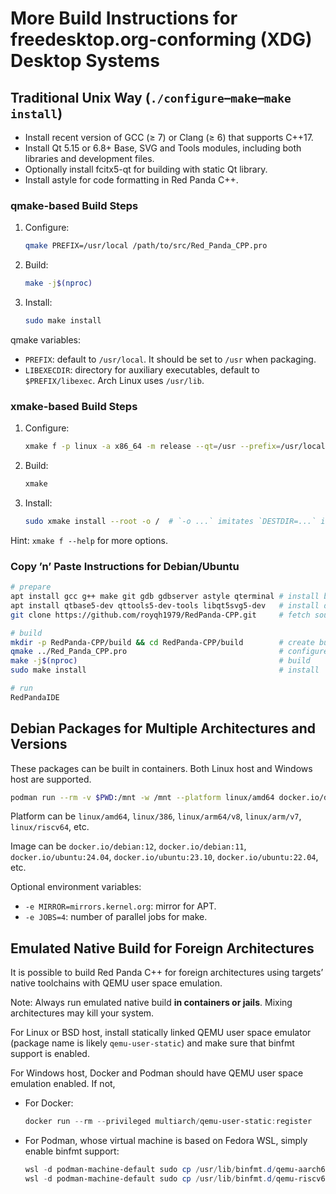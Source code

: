 # More Build Instructions for freedesktop.org-conforming (XDG) Desktop Systems

## Traditional Unix Way (`./configure`–`make`–`make install`)

- Install recent version of GCC (≥ 7) or Clang (≥ 6) that supports C++17.
- Install Qt 5.15 or 6.8+ Base, SVG and Tools modules, including both libraries and development files.
- Optionally install fcitx5-qt for building with static Qt library.
- Install astyle for code formatting in Red Panda C++.

### qmake-based Build Steps

1. Configure:
   ```bash
   qmake PREFIX=/usr/local /path/to/src/Red_Panda_CPP.pro
   ```
2. Build:
   ```bash
   make -j$(nproc)
   ```
3. Install:
   ```bash
   sudo make install
   ```

qmake variables:
- `PREFIX`: default to `/usr/local`. It should be set to `/usr` when packaging.
- `LIBEXECDIR`: directory for auxiliary executables, default to `$PREFIX/libexec`. Arch Linux uses `/usr/lib`.

### xmake-based Build Steps

1. Configure:
   ```bash
   xmake f -p linux -a x86_64 -m release --qt=/usr --prefix=/usr/local
   ```
2. Build:
   ```bash
   xmake
   ```
3. Install:
   ```bash
   sudo xmake install --root -o /  # `-o ...` imitates `DESTDIR=...` in `make install`
   ```

Hint: `xmake f --help` for more options.

### Copy ’n’ Paste Instructions for Debian/Ubuntu

```bash
# prepare
apt install gcc g++ make git gdb gdbserver astyle qterminal # install build tools and runtime tools
apt install qtbase5-dev qttools5-dev-tools libqt5svg5-dev   # install development headers and libraries
git clone https://github.com/royqh1979/RedPanda-CPP.git     # fetch source code

# build
mkdir -p RedPanda-CPP/build && cd RedPanda-CPP/build        # create build directory
qmake ../Red_Panda_CPP.pro                                  # configure
make -j$(nproc)                                             # build
sudo make install                                           # install

# run
RedPandaIDE
```

## Debian Packages for Multiple Architectures and Versions

These packages can be built in containers. Both Linux host and Windows host are supported.

```bash
podman run --rm -v $PWD:/mnt -w /mnt --platform linux/amd64 docker.io/debian:12 ./packages/debian/01-in-docker.sh
```

Platform can be `linux/amd64`, `linux/386`, `linux/arm64/v8`, `linux/arm/v7`, `linux/riscv64`, etc.

Image can be `docker.io/debian:12`, `docker.io/debian:11`, `docker.io/ubuntu:24.04`, `docker.io/ubuntu:23.10`, `docker.io/ubuntu:22.04`, etc.

Optional environment variables:
- `-e MIRROR=mirrors.kernel.org`: mirror for APT.
- `-e JOBS=4`: number of parallel jobs for make.

## Emulated Native Build for Foreign Architectures

It is possible to build Red Panda C++ for foreign architectures using targets’ native toolchains with QEMU user space emulation.

Note: Always run emulated native build **in containers or jails**. Mixing architectures may kill your system.

For Linux or BSD host, install statically linked QEMU user space emulator (package name is likely `qemu-user-static`) and make sure that binfmt support is enabled.

For Windows host, Docker and Podman should have QEMU user space emulation enabled. If not,
* For Docker:
  ```ps1
  docker run --rm --privileged multiarch/qemu-user-static:register
  ```
* For Podman, whose virtual machine is based on Fedora WSL, simply enable binfmt support:
  ```ps1
  wsl -d podman-machine-default sudo cp /usr/lib/binfmt.d/qemu-aarch64-static.conf /proc/sys/fs/binfmt_misc/register
  wsl -d podman-machine-default sudo cp /usr/lib/binfmt.d/qemu-riscv64-static.conf /proc/sys/fs/binfmt_misc/register
  ```
